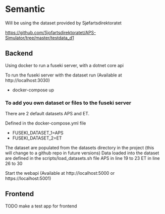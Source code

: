 # Semantic

Will be using the dataset provided by Sjøfartsdirektoratet

https://github.com/Sjofartsdirektoratet/APS-Simulator/tree/master/testdata_d1

## Backend
Using docker to run a fuseki server, with a dotnet core api 

To run the fuseki server with the dataset run (Available at http://localhost:3030)
- docker-compose up
 
### To add you own dataset or files to the fuseki server
There are 2 default datasets APS and ET.

Defined in the docker-compose.yml file

- FUSEKI_DATASET_1=APS
- FUSEKI_DATASET_2=ET
      
The dataset are populated from the datasets directory in the project (this will change to a github repo in future versions)
Data loaded into the dataset are defined in the scripts/load_datasets.sh file
APS in line 19 to 23
ET in line 26 to 30

Start the webapi (Available at http://localhost:5000 or https://localhost:5001)


## Frontend
TODO make a test app for frontend
